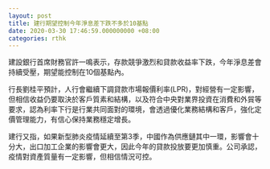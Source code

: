 ```yaml
---
layout: post
title: 建行期望控制今年淨息差下跌不多於10基點
date: 2020-03-30 17:46:59.000000000 +08:00
categories: rthk
---
```


建設銀行首席財務官許一鳴表示，存款競爭激烈和貸款收益率下跌，今年淨息差會持續受壓，期望能控制在10個基點內。

行長劉桂平預計，人行會繼續下調貸款市場報價利率(LPR)，對經營有一定影響，但相信收益仍要取決於客戶質素和結構，以及符合中央對業界投資在消費和外貿等要求，認為利率下行是行業共同面對的環境，會透過優化業務結構和客戶，強化定價管理能力，有信心保持業務穩定增長。

建行又指，如果新型肺炎疫情延續至第3季，中國作為供應鏈其中一環，影響會十分大，出口加工企業的影響會更大，因此今年的貸款投放要更加慎重。公司承認，疫情對資產質量有一定影響，但相信情況可控。
